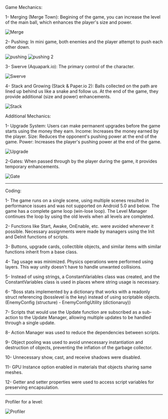 Game Mechanics:

1- Merging (Merge Town): Begining of the game, you can increase the level of the main ball, which enhances the player's size and power.

![Merge](https://github.com/RubyGameStudioAssignments/assignment01-egeguvenirdev/assets/96069970/4e97adfc-3dd9-4fbe-933e-3625f4a46b88)



2- Pushing: In mini game, both enemies and the player attempt to push each other down.


![pushing](https://github.com/RubyGameStudioAssignments/assignment01-egeguvenirdev/assets/96069970/e1ef3c34-9feb-4e89-9ba6-5fa7b57b56f1)
![pushing 2](https://github.com/RubyGameStudioAssignments/assignment01-egeguvenirdev/assets/96069970/ef47b1ad-53c7-426e-ba5d-1b023067f7b2)




3- Swerve (Aquapark.io): The primary control of the character.


![Swerve](https://github.com/RubyGameStudioAssignments/assignment01-egeguvenirdev/assets/96069970/9ccedbaf-785e-4d0b-b943-fa595a1b9dfe)



4- Stack and Growing (Stack & Paper.io 2): Balls collected on the path are lined up behind us like a snake and follow us. At the end of the game, they provide additional (size and power) enhancements.


![Stack](https://github.com/RubyGameStudioAssignments/assignment01-egeguvenirdev/assets/96069970/3ee28634-f0e6-40ac-b66b-bec4b0418299)



Additional Mechanics:

1- Upgrade System: Users can make permanent upgrades before the game starts using the money they earn.
Income: Increases the money earned by the player.
Size: Reduces the opponent's pushing power at the end of the game.
Power: Increases the player's pushing power at the end of the game.


![Upgrade](https://github.com/RubyGameStudioAssignments/assignment01-egeguvenirdev/assets/96069970/96e22ec3-8c46-4316-81ab-0556d468c520)



2-Gates: When passed through by the player during the game, it provides temporary enhancements.


![Gate](https://github.com/RubyGameStudioAssignments/assignment01-egeguvenirdev/assets/96069970/df020aa9-17df-4403-ae52-dfcbc4d67893)

----------

Coding:

1- The game runs on a single scene, using multiple scenes resulted in performance issues and was not supported on Android 5.0 and below. The game has a complete game loop (win-lose loop). The Level Manager continues the loop by using the old levels when all levels are completed.

2- Functions like Start, Awake, OnEnable, etc. were avoided whenever it possible. Necessary assignments were made by managers using the Init and DeInit functions of scripts.

3- Buttons, upgrade cards, collectible objects, and similar items with similar functions inherit from a base class.

4- Tag usage was minimized. Physics operations were performed using layers. This way unity doesn't have to handle unwanted collisions.

5- Instead of using strings, a ConstantVariables class was created, and the ConstantVariables class is used in places where string usage is necessary.

6- "Boss stats implemented by a dictionary that works with a readonly struct referencing (bosslevel is the key) instead of using scriptable objects. (EnemyConfig (structure) - EnemyConfigUtility (dictionaruy))

7- Scripts that would use the Update function are subscribed as a sub-action to the Update Manager, allowing multiple updates to be handled through a single update.

8- Action Manager was used to reduce the dependencies between scripts.

9- Object pooling was used to avoid unnecessary instantiation and destruction of objects, preventing the inflation of the garbage collector.

10- Unnecessary show, cast, and receive shadows were disabled.

11- GPU Instance option enabled in materials that objects sharing same meshes.

12- Getter and setter properties were used to access script variables for preserving encapsulation.

-----

Profiler for a level:



![Profiler](https://github.com/RubyGameStudioAssignments/assignment01-egeguvenirdev/assets/96069970/ff08c870-4a4d-4531-8df9-9be98212f7b7)
